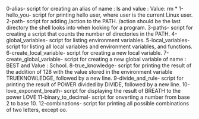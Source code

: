 0-alias- script for creating an alias of name : ls and value : Value: rm *
1-hello_you- script for printing hello user, where user is the current Linux user.
2-path- script for adding /action to the PATH. /action should be the last directory the shell looks into when looking for a program.
3-paths- script for creating a script that counts the number of directories in the PATH.
4-global_variables- script for listing environment variables.
5-local_variables- script for listing all local variables and environment variables, and functions.
6-create_local_variable- script for creating a new local variable.
7-create_global_variable- script for creating a new global variable of name : BEST and Value : School.
8-true_knowledge- script for printing the result of the addition of 128 with the value stored in the environment variable TRUEKNOWLEDGE, followed by a new line.
9-divide_and_rule- script for printing the result of POWER divided by DIVIDE, followed by a new line.
10-love_exponent_breath- script for displaying the result of BREATH to the power LOVE
11-binary_to_decimal- script for onverting a number from base 2 to base 10.
12-combinations- script for printing all possible combinations of two letters, except oo.
